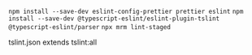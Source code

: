 `npm install --save-dev eslint-config-prettier prettier eslint`
`npm install --save-dev @typescript-eslint/eslint-plugin-tslint @typescript-eslint/parser`
`npx mrm lint-staged`

tslint.json extends tslint:all
